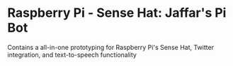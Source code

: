 # Raspberry Pi - Sense Hat: Jaffar's Pi Bot
Contains a all-in-one prototyping for Raspberry Pi's Sense Hat, Twitter integration, and text-to-speech functionality
